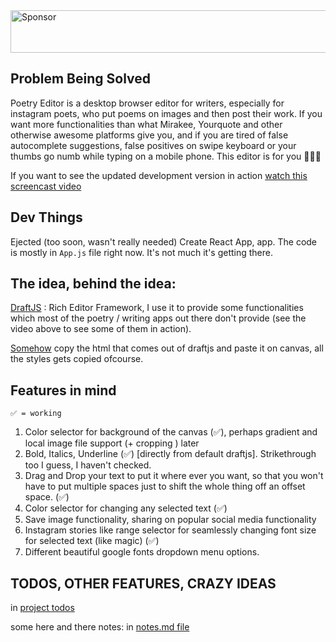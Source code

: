 <a target='_blank' rel='nofollow' href='https://app.codesponsor.io/link/jkyjXjTsfTfa8V6wYfHTxevQ/gdad-s-river/poetry-editor'>
  <img alt='Sponsor' width='888' height='68' src='https://app.codesponsor.io/embed/jkyjXjTsfTfa8V6wYfHTxevQ/gdad-s-river/poetry-editor.svg' />
</a>

## Problem Being Solved

Poetry Editor is a desktop browser editor for writers, especially for instagram
poets, who put poems on images and then post their work. If you want more
functionalities than what Mirakee, Yourquote and other otherwise awesome
platforms give you, and if you are tired of false autocomplete suggestions,
false positives on swipe keyboard or your thumbs go numb while typing on a
mobile phone. This editor is for you 💛💛💛

If you want to see the updated development version in action
[watch this screencast video](https://youtu.be/AWs_p4z9OKA)

## Dev Things

Ejected (too soon, wasn't really needed) Create React App, app. The code is
mostly in `App.js` file right now. It's not much it's getting there.

## The idea, behind the idea:

[DraftJS](draftjs.org) : Rich Editor Framework, I use it to provide some
functionalities which most of the poetry / writing apps out there don't provide
(see the video above to see some of them in action).

[Somehow](https://developer.mozilla.org/en-US/docs/Web/API/Canvas_API/Drawing_DOM_objects_into_a_canvas)
copy the html that comes out of draftjs and paste it on canvas, all the styles
gets copied ofcourse.

## Features in mind

`✅ = working`

1. Color selector for background of the canvas (✅), perhaps gradient and local
   image file support (+ cropping ) later
2. Bold, Italics, Underline (✅) [directly from default draftjs]. Strikethrough
   too I guess, I haven't checked.
3. Drag and Drop your text to put it where ever you want, so that you won't have
   to put multiple spaces just to shift the whole thing off an offset space.
   (✅)
4. Color selector for changing any selected text (✅)
5. Save image functionality, sharing on popular social media functionality
6. Instagram stories like range selector for seamlessly changing font size for
   selected text (like magic) (✅)
7. Different beautiful google fonts dropdown menu options.

## TODOS, OTHER FEATURES, CRAZY IDEAS

in [project todos](https://github.com/gdad-s-river/poetry-editor/projects/1)

some here and there notes: in [notes.md file](./notes.md)
